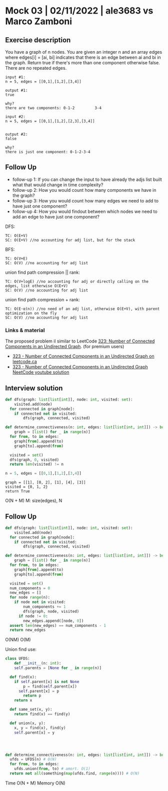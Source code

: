 # Mock 03 | 02/11/2022 | ale3683 vs Marco Zamboni

## Exercise description

You have a graph of n nodes.
You are given an integer n and an array edges where edges[i] = [ai, bi] indicates that there is an edge between ai and bi in the graph.
Return true if there's more than one component otherwise false.
There are no repeated edges.

    input #1:
    n = 5, edges = [[0,1],[1,2],[3,4]]

    output #1:
    true

    why?
    there are two components: 0-1-2         3-4

    input #2:
    n = 5, edges = [[0,1],[1,2],[2,3],[3,4]]


    output #2:
    false

    why?
    there is just one component: 0-1-2-3-4

## Follow Up
- follow-up 1: If you can change the input to have already the adjs list built what that would change in time complexity?
- follow-up 2: How you would count how many components we have in the graph?
- follow-up 3: How you would count how many edges we need to add to have just one component?
- follow-up 4: How you would findout between which nodes we need to add an edge to have just one component?

DFS:

    TC: O(E+V)
    SC: O(E+V) //no accounting for adj list, but for the stack

BFS:

    TC: O(V+E)
    SC: O(V) //no accounting for adj list

union find path compression || rank:

    TC: O(V+logE) //no accounting for adj or directly calling on the edges, list otherwise O(E+V)
    SC: O(V) //no accounting for adj list

union find path compression + rank:

    TC: O(E⋅α(n)) //no need of an adj list, otherwise O(E+V), with parent optimization on the fly
    SC: O(V) //no accounting for adj list

### Links & material
The proposed problem il similar to LeetCode [323: Number of Connected Components in an Undirected Graph](https://leetcode.com/problems/number-of-connected-components-in-an-undirected-graph/description/). (for premium users)

* [323 - Number of Connected Components in an Undirected Graph on leetcode.ca](https://leetcode.ca/2016-10-18-323-Number-of-Connected-Components-in-an-Undirected-Graph/)
* [323 - Number of Connected Components in an Undirected Graph NeetCode youtube solution](https://www.youtube.com/watch?v=pXNIwu3uDnA)


## Interview solution

```py
def dfs(graph: list[list[int]], node: int, visited: set):
	visited.add(node)
  for connected in graph[node]:
  	if connected not in visited:
    	dfs(graph, connected, visited)

def determine_connectiveness(n: int, edges: list[list[int, int]]) -> bool:
	graph = [list() for _ in range(n)]
  for from, to in edges:
  	graph[from].append(to)
    graph[to].append(from)

  visited = set()
  dfs(graph, 0, visited)
  return len(visited) != n

n = 5, edges = [[0,1],[1,2],[3,4]]

```

    graph = [[1], [0, 2], [1], [4], [3]]
    visited = {0, 1, 2}
    return True

O(N + M) M: size(edges), N

## Follow Up

```py
def dfs(graph: list[list[int]], node: int, visited: set):
	visited.add(node)
  for connected in graph[node]:
  	if connected not in visited:
    	dfs(graph, connected, visited)

def determine_connectiveness(n: int, edges: list[list[int, int]]) -> bool:
	graph = [list() for _ in range(n)]
  for from, to in edges:
  	graph[from].append(to)
    graph[to].append(from)

  visited = set()
  num_components = 0
  new_edges = []
  for node range(n):
  	if node not in visited:
    	num_components += 1
  		dfs(graph, node, visited)
      if node != 0:
      	new_edges.append([node, 0])
  assert len(new_edges) == num_components - 1
  return new_edges

```

O(NM)
O(M)

Union find use:

```py
class UFDS:
	def __init__(n: int):
  	self.parents = [None for _ in range(n)]

  def find(x):
  	if self.parent[x] is not None
  		p = find(self.parent[x])
      self.parent[x] = p
    	return p
    return x

  def same_set(x, y):
  	return find(x) == find(y)

  def union(x, y):
  	x, y = find(x), find(y)
    self.parent[x] = y




def determine_connectiveness(n: int, edges: list[list[int, int]]) -> bool:
  ufds = UFDS(n) # O(N)
  for from, to in edges:
    ufds.union(from, to) # amort. O(1)
  return not all(something(map(ufds.find, range(n)))) # O(N)

```

Time O(N + M)
Memory O(N)
